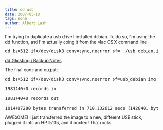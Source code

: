 ```yaml
---
title: dd usb
date: 2007-05-18
tags: none
author: Albert Lash
---
```

I'm trying to duplicate a usb drive I installed debian. To do so, I'm using the dd function, and I'm actually doing it from the Mac OS X command line.

<pre>dd bs=512 if=/dev/disk3 conv=sync,noerror of= ./usb_debian.img</pre>

<a href="http://www.docunext.com/blog/2006/08/15/ghosting-notes/">dd Ghosting / Backup Notes</a>

The final code and output:

<pre>dd bs=512 if=/dev/disk3 conv=sync,noerror of=usb_debian.img

1981440+0 records in

1981440+0 records out

1014497280 bytes transferred in 710.232612 secs (1428401 bytes/sec)</pre>

AWESOME! I just transferred the image to a new, different USB stick, plugged it into an HP t5135, and it booted! That rocks.


